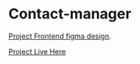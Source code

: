 # Contact-manager

[Project Frontend figma design](https://www.figma.com/file/695hu8PptDTPJuOmdimPpX/Contacts-Manager?node-id=0%3A1).

[Project Live Here](https://statuesque-starburst-b6fb45.netlify.app) 
